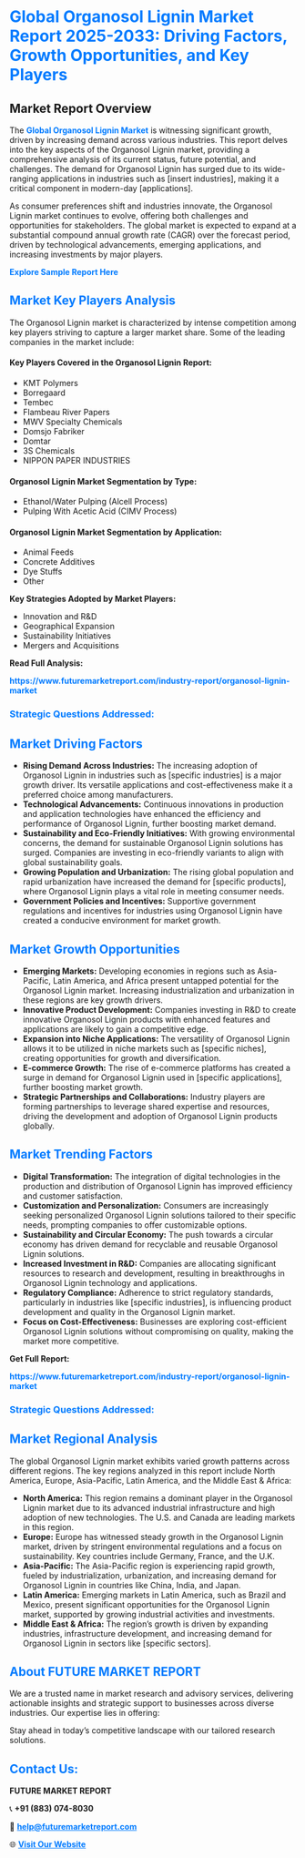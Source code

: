 <h1 style="color: #007BFF;">Global Organosol Lignin Market Report 2025-2033: Driving Factors, Growth Opportunities, and Key Players</h1>

<section id="overview">
<h2>Market Report Overview</h2>
<p>The <a href="https://www.futuremarketreport.com/industry-report/organosol-lignin-market" style="color: #007BFF; text-decoration: none;"><strong>Global Organosol Lignin Market</strong></a> is witnessing significant growth, driven by increasing demand across various industries. This report delves into the key aspects of the Organosol Lignin market, providing a comprehensive analysis of its current status, future potential, and challenges. The demand for Organosol Lignin has surged due to its wide-ranging applications in industries such as [insert industries], making it a critical component in modern-day [applications].</p>
<p>As consumer preferences shift and industries innovate, the Organosol Lignin market continues to evolve, offering both challenges and opportunities for stakeholders. The global market is expected to expand at a substantial compound annual growth rate (CAGR) over the forecast period, driven by technological advancements, emerging applications, and increasing investments by major players.</p>
</section>

<section id="overview">
<p><a href="https://www.futuremarketreport.com/request-sample/reportId=98182" style="color: #007BFF; text-decoration: none;"><strong>Explore Sample Report Here</strong></a></p>
</section>

<section id="key-players">
<h2 style="color: #007BFF;">Market Key Players Analysis</h2>
<p>The Organosol Lignin market is characterized by intense competition among key players striving to capture a larger market share. Some of the leading companies in the market include:</p>
<h4>Key Players Covered in the Organosol Lignin Report:</h4>
<ul><li>KMT Polymers</li><li>Borregaard</li><li>Tembec</li><li>Flambeau River Papers</li><li>MWV Specialty Chemicals</li><li>Domsjo Fabriker</li><li>Domtar</li><li>3S Chemicals</li><li>NIPPON PAPER INDUSTRIES</li></ul>
<h4>Organosol Lignin Market Segmentation by Type:</h4>
<ul><li>Ethanol/Water Pulping (Alcell Process)</li><li>Pulping With Acetic Acid (CIMV Process)</li></ul>

<h4>Organosol Lignin Market Segmentation by Application:</h4>
<ul><li>Animal Feeds</li><li>Concrete Additives</li><li>Dye Stuffs</li><li>Other</li></ul>
<p><strong>Key Strategies Adopted by Market Players:</strong></p>
<ul>
<li>Innovation and R&D</li>
<li>Geographical Expansion</li>
<li>Sustainability Initiatives</li>
<li>Mergers and Acquisitions</li>
</ul>
</section>

<section>
<p><strong>Read Full Analysis: </strong></p><a href="https://www.futuremarketreport.com/industry-report/organosol-lignin-market" style="color: #007BFF; text-decoration: none;"><strong>https://www.futuremarketreport.com/industry-report/organosol-lignin-market</strong></a>
<h3 style="color: #007BFF;">Strategic Questions Addressed:</h3>
</section>

<section id="driving-factors">
<h2 style="color: #007BFF;">Market Driving Factors</h2>
<ul>
<li><strong>Rising Demand Across Industries:</strong> The increasing adoption of Organosol Lignin in industries such as [specific industries] is a major growth driver. Its versatile applications and cost-effectiveness make it a preferred choice among manufacturers.</li>
<li><strong>Technological Advancements:</strong> Continuous innovations in production and application technologies have enhanced the efficiency and performance of Organosol Lignin, further boosting market demand.</li>
<li><strong>Sustainability and Eco-Friendly Initiatives:</strong> With growing environmental concerns, the demand for sustainable Organosol Lignin solutions has surged. Companies are investing in eco-friendly variants to align with global sustainability goals.</li>
<li><strong>Growing Population and Urbanization:</strong> The rising global population and rapid urbanization have increased the demand for [specific products], where Organosol Lignin plays a vital role in meeting consumer needs.</li>
<li><strong>Government Policies and Incentives:</strong> Supportive government regulations and incentives for industries using Organosol Lignin have created a conducive environment for market growth.</li>
</ul>
</section>

<section id="growth-opportunities">
<h2 style="color: #007BFF;">Market Growth Opportunities</h2>
<ul>
<li><strong>Emerging Markets:</strong> Developing economies in regions such as Asia-Pacific, Latin America, and Africa present untapped potential for the Organosol Lignin market. Increasing industrialization and urbanization in these regions are key growth drivers.</li>
<li><strong>Innovative Product Development:</strong> Companies investing in R&D to create innovative Organosol Lignin products with enhanced features and applications are likely to gain a competitive edge.</li>
<li><strong>Expansion into Niche Applications:</strong> The versatility of Organosol Lignin allows it to be utilized in niche markets such as [specific niches], creating opportunities for growth and diversification.</li>
<li><strong>E-commerce Growth:</strong> The rise of e-commerce platforms has created a surge in demand for Organosol Lignin used in [specific applications], further boosting market growth.</li>
<li><strong>Strategic Partnerships and Collaborations:</strong> Industry players are forming partnerships to leverage shared expertise and resources, driving the development and adoption of Organosol Lignin products globally.</li>
</ul>
</section>

<section id="trending-factors">
<h2 style="color: #007BFF;">Market Trending Factors</h2>
<ul>
<li><strong>Digital Transformation:</strong> The integration of digital technologies in the production and distribution of Organosol Lignin has improved efficiency and customer satisfaction.</li>
<li><strong>Customization and Personalization:</strong> Consumers are increasingly seeking personalized Organosol Lignin solutions tailored to their specific needs, prompting companies to offer customizable options.</li>
<li><strong>Sustainability and Circular Economy:</strong> The push towards a circular economy has driven demand for recyclable and reusable Organosol Lignin solutions.</li>
<li><strong>Increased Investment in R&D:</strong> Companies are allocating significant resources to research and development, resulting in breakthroughs in Organosol Lignin technology and applications.</li>
<li><strong>Regulatory Compliance:</strong> Adherence to strict regulatory standards, particularly in industries like [specific industries], is influencing product development and quality in the Organosol Lignin market.</li>
<li><strong>Focus on Cost-Effectiveness:</strong> Businesses are exploring cost-efficient Organosol Lignin solutions without compromising on quality, making the market more competitive.</li>
</ul>
</section>

<section>
<p><strong>Get Full Report: </strong></p><a href="https://www.futuremarketreport.com/industry-report/organosol-lignin-market" style="color: #007BFF; text-decoration: none;"><strong>https://www.futuremarketreport.com/industry-report/organosol-lignin-market</strong></a>
<h3 style="color: #007BFF;">Strategic Questions Addressed:</h3>
</section>


<section id="regional-analysis">
<h2 style="color: #007BFF;">Market Regional Analysis</h2>
<p>The global Organosol Lignin market exhibits varied growth patterns across different regions. The key regions analyzed in this report include North America, Europe, Asia-Pacific, Latin America, and the Middle East & Africa:</p>
<ul>
<li><strong>North America:</strong> This region remains a dominant player in the Organosol Lignin market due to its advanced industrial infrastructure and high adoption of new technologies. The U.S. and Canada are leading markets in this region.</li>
<li><strong>Europe:</strong> Europe has witnessed steady growth in the Organosol Lignin market, driven by stringent environmental regulations and a focus on sustainability. Key countries include Germany, France, and the U.K.</li>
<li><strong>Asia-Pacific:</strong> The Asia-Pacific region is experiencing rapid growth, fueled by industrialization, urbanization, and increasing demand for Organosol Lignin in countries like China, India, and Japan.</li>
<li><strong>Latin America:</strong> Emerging markets in Latin America, such as Brazil and Mexico, present significant opportunities for the Organosol Lignin market, supported by growing industrial activities and investments.</li>
<li><strong>Middle East & Africa:</strong> The region’s growth is driven by expanding industries, infrastructure development, and increasing demand for Organosol Lignin in sectors like [specific sectors].</li>
</ul>
</section>

<footer>
<h2 style="color: #007BFF;">About FUTURE MARKET REPORT</h2>
<p>We are a trusted name in market research and advisory services, delivering actionable insights and strategic support to businesses across diverse industries. Our expertise lies in offering:</p>

<p>Stay ahead in today’s competitive landscape with our tailored research solutions.</p>

<h2 style="color: #007BFF;">Contact Us:</h2>
<p><strong>FUTURE MARKET REPORT</strong></p>
<p>📞 <strong>+91 (883) 074-8030</strong></p>
<p>📧 <strong><a href="mailto:help@futuremarketreport.com" style="color: #007BFF;">help@futuremarketreport.com</a></strong></p>
<p>🌐 <strong><a href="https://www.futuremarketreport.com/" style="color: #007BFF;">Visit Our Website</a></strong></p>
</footer>